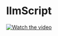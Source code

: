 # IlmScript

[![Watch the video](https://img.youtube.com/vi/Smv1Q147bhA/0.jpg)](https://www.youtube.com/watch?v=Smv1Q147bhA)
